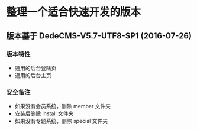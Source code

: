 # 整理一个适合快速开发的版本

## 版本基于 DedeCMS-V5.7-UTF8-SP1 (2016-07-26)

### 版本特性
- 通用的后台登陆页
- 通用的后台主页

### 安全备注
- 如果没有会员系统，删除 member 文件夹
- 安装后删除 install 文件夹
- 如果没有专题系统，删除 special 文件夹
